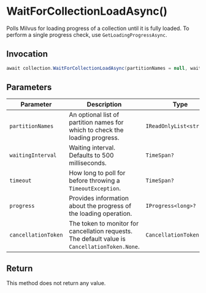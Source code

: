 # WaitForCollectionLoadAsync()

Polls Milvus for loading progress of a collection until it is fully loaded.
To perform a single progress check, use `GetLoadingProgressAsync`.

## Invocation

```c#
await collection.WaitForCollectionLoadAsync(partitionNames = null, waitingInterval = null, timeout = null, progress = null, cancellationToken = default);
```

## Parameters

| Parameter           | Description                                                                                                 | Type                            | Required |
| ------------------- | ----------------------------------------------------------------------------------------------------------- | ------------------------------- | -------- |
| `partitionNames`    | An optional list of partition names for which to check the loading progress.                                | `IReadOnlyList<string>?`        | False    |
| `waitingInterval`   | Waiting interval. Defaults to 500 milliseconds.                                                             | `TimeSpan?`                     | False    |
| `timeout`           | How long to poll for before throwing a `TimeoutException`.                                                  | `TimeSpan?`                     | False    |
| `progress`          | Provides information about the progress of the loading operation.                                           | `IProgress<long>?`              | False    |
| `cancellationToken` | The token to monitor for cancellation requests. The default value is `CancellationToken.None`.              | `CancellationToken`             | False    |

## Return

This method does not return any value.
